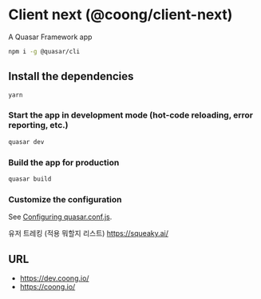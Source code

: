 # Client next (@coong/client-next)

A Quasar Framework app

```bash
npm i -g @quasar/cli
```

## Install the dependencies
```bash
yarn
```

### Start the app in development mode (hot-code reloading, error reporting, etc.)
```bash
quasar dev
```

### Build the app for production
```bash
quasar build
```

### Customize the configuration
See [Configuring quasar.conf.js](https://quasar.dev/quasar-cli/quasar-conf-js).

유저 트레킹 (적용 뭐할지 리스트)
https://squeaky.ai/

## URL

- https://dev.coong.io/
- https://coong.io/
